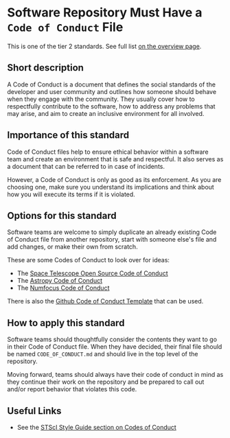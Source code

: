 # Software Repository Must Have a ``Code of Conduct`` File

This is one of the tier 2 standards. See full list [on the overview page](README.md).

## Short description

A Code of Conduct is a document that defines the social standards of the developer and user community and outlines how someone should behave when they engage with the community. They usually cover how to respectfully contribute to the software, how to address any problems that may arise, and aim to create an inclusive environment for all involved.

## Importance of this standard

Code of Conduct files help to ensure ethical behavior within a software team and create an environment that is safe and respectful. It also serves as a document that can be referred to in case of incidents.

However, a Code of Conduct is only as good as its enforcement. As you are choosing one, make sure you understand its implications and think about how you will execute its terms if it is violated.

## Options for this standard

Software teams are welcome to simply duplicate an already existing Code of Conduct file from another repository, start with someone else's file and add changes, or make their own from scratch.

These are some Codes of Conduct to look over for ideas:
- The [Space Telescope Open Source Code of Conduct](https://github.com/spacetelescope/style-guides/blob/75d52647344f85527d9b60b6bf38bde46d30e2b2/templates/CODE_OF_CONDUCT.md)
- The [Astropy Code of Conduct](https://www.astropy.org/code_of_conduct.html)
- The [Numfocus Code of Conduct](https://numfocus.org/code-of-conduct)

There is also the [Github Code of Conduct Template](https://help.github.com/en/github/building-a-strong-community/adding-a-code-of-conduct-to-your-project) that can be used.

## How to apply this standard

Software teams should thoughtfully consider the contents they want to go in their Code of Conduct file. When they have decided, their final file should be named `CODE_OF_CONDUCT.md` and should live in the top level of the repository.

Moving forward, teams should always have their code of conduct in mind as they continue their work on the repository and be prepared to call out and/or report behavior that violates this code.

## Useful Links

- See the [STScI Style Guide section on Codes of Conduct](https://github.com/spacetelescope/style-guides/blob/master/guides/github-repositories.md#code-of-conduct)
